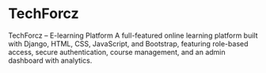 # TechForcz
TechForcz – E-learning Platform A full-featured online learning platform built with Django, HTML, CSS, JavaScript, and Bootstrap, featuring role-based access, secure authentication, course management, and an admin dashboard with analytics.
